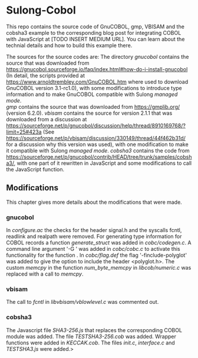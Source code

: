 # Sulong-Cobol
This repo contains the source code of GnuCOBOL, gmp, VBISAM and the cobsha3 example to the corresponding blog post for integrating COBOL with JavaScript at [TODO INSERT MEDIUM URL]. You can learn about the technial details and how to build this example there. 

The sources for the source codes are:
The directory *gnucobol* contains the source that was downloaded from https://gnucobol.sourceforge.io/faq/index.html#how-do-i-install-gnucobol (In detail, the scripts provided at https://www.arnoldtrembley.com/GnuCOBOL.htm where used to download GnuCOBOL version 3.1-rc1.0), with some modifications to introduce type information and to make GnuCOBOL compatible with Sulong _managed mode_.  
*gmp* contains the source that was downloaded from https://gmplib.org/ (version 6.2.0).
*vbisam* contains the source for version 2.1.1 that was downloaded from a discussion at https://sourceforge.net/p/gnucobol/discussion/help/thread/8910169768/?limit=25#423a (See https://sourceforge.net/p/vbisam/discussion/330149/thread/44f462b31d/ for a discussion why this version was used), with one modification to make it compatible with Sulong _managed mode_.
*cobsha3* contains the code from https://sourceforge.net/p/gnucobol/contrib/HEAD/tree/trunk/samples/cobsha3/, with one part of it rewritten in JavaScript and some modifications to call the JavaScript function.

## Modifications
This chapter gives more details about the modifications that were made.
### gnucobol
In *configure.ac* the checks for the header signal.h and the syscalls fcntl, readlink and realpath were removed.
For generating type information for COBOL records a function *generate_struct* was added in *cobc/codegen.c*. A command line argument '-G <entry>' was added in *cobc/cobc.c* to activate this functionality for the function <entry>. 
In *cobc/flag.def* the flag '-finclude-polyglot' was added to give the option to include the header <polyglot.h>.
The custom *memcpy* in the function *num_byte_memcpy* in *libcob/numeric.c* was replaced with a call to *memcpy*.

### vbisam
The call to *fcntl* in *libvbisam/vblowlevel.c* was commented out.

### cobsha3
The Javascript file *SHA3-256.js* that replaces the corresponding COBOL module was added.
The file *TESTSHA3-256.cob* was added.
Wrapper functions were added in *KECCAK.cob*.
The files *init.c*, *interface.c* and *TESTSHA3.js* were added.>
